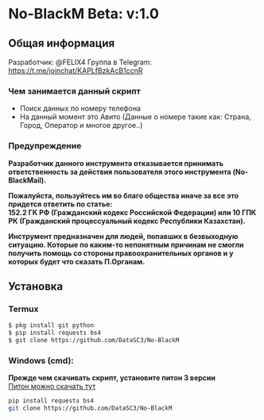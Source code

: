 # No-BlackM Beta: v:1.0

## Общая информация
Разработчик: @FELIX4
Группа в Telegram: https://t.me/joinchat/KAPLfBzkAcB1ccnR

### Чем занимается данный скрипт
* Поиск данных по номеру телефона
* На данный момент это Авито (Данные о номере такие как: Страна, Город, Оператор и многое другое..)

### Предупреждение
**Разработчик данного инструмента отказывается принимать ответственность за действия пользователя этого инструмента (No-BlackMail).**

**Пожалуйста, пользуйтесь им во благо общества иначе за все это придется ответить по статье:\
152.2 ГК РФ (Гражданский кодекс Российской Федерации) или 10 ГПК РК (Гражданский процессуальный кодекс Республики Казахстан).**

**Инструмент предназначен для людей, попавших в безвыходную ситуацию. Которые по каким-то непонятным причинам не смогли получить
помощь со стороны правоохранительных органов и у которых будет что сказать П.Органам.**

## Установка
### Termux
```Bash
$ pkg install git python
$ pip install requests bs4
$ git clone https://github.com/DataSC3/No-BlackM
```
### Windows (cmd):
**Прежде чем скачивать скрипт, установите питон 3 версии**\
[Питон можно скачать тут](https://www.python.org/downloads/)
```Bash
pip install requests bs4
git clone https://github.com/DataSC3/No-BlackM
```

